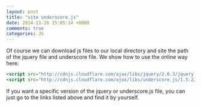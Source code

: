 ```yaml
---
layout: post
title: "site underscore.js"
date: 2014-11-28 15:05:14 +0800
comments: true
categories: JS
---
```

Of course we can download js files to our local directory and site the path of the jquery file and underscore file. We show how to use the online way here:  

```html
<script src="http://cdnjs.cloudflare.com/ajax/libs/jquery/2.0.3/jquery.min.js"></script>
<script src="http://cdnjs.cloudflare.com/ajax/libs/underscore.js/1.5.2/underscore-min.js"></script>
```

If you want a specific version of the jquery or underscore.js file, you can just go to the links listed above and find it by yourself.


